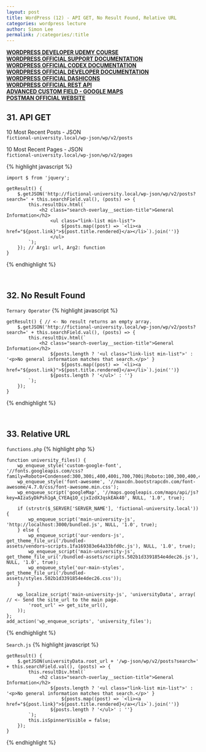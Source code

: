 ```yaml
---
layout: post
title: WordPress (12) - API GET, No Result Found, Relative URL
categories: wordpress lecture
author: Simon Lee
permalink: /:categories/:title
---
```


<strong>[WORDPRESS DEVELOPER UDEMY COURSE][wp-udemy]</strong>  
<strong>[WORDPRESS OFFICIAL SUPPORT DOCUMENTATION][wp-support]</strong>  
<strong>[WORDPRESS OFFICIAL CODEX DOCUMENTATION][wp-codex]</strong>  
<strong>[WORDPRESS OFFICIAL DEVELOPER DOCUMENTATION][wp-dev]</strong>  
<strong>[WORDPRESS OFFICIAL DASHICONS][wp-dashicons]</strong>  
<strong>[WORDPRESS OFFICIAL REST API][wp-restapi]</strong>  
<strong>[ADVANCED CUSTOM FIELD - GOOGLE MAPS][acf-googlemaps]</strong>  
<strong>[POSTMAN OFFICIAL WEBSITE][postman]</strong>

## 31. API GET

10 Most Recent Posts - JSON  
`fictional-university.local/wp-json/wp/v2/posts`

10 Most Recent Pages - JSON  
`fictional-university.local/wp-json/wp/v2/pages`

{% highlight javascript %}

    import $ from 'jquery';

    getResult() {
        $.getJSON('http://fictional-university.local/wp-json/wp/v2/posts?search=' + this.searchField.val(), (posts) => {
            this.resultDiv.html(`
                <h2 class="search-overlay__section-title">General Information</h2>
                    <ul class="link-list min-list">
                        ${posts.map((post) => `<li><a href="${post.link}">${post.title.rendered}</a></li>`).join('')}
                    </ul>
            `);
        }); // Arg1: url, Arg2: function
    }

{% endhighlight %}

<br>

## 32. No Result Found

`Ternary Operator`
{% highlight javascript %}

    getResult() { // <- No result returns an empty array.
        $.getJSON('http://fictional-university.local/wp-json/wp/v2/posts?search=' + this.searchField.val(), (posts) => {
            this.resultDiv.html(`
                <h2 class="search-overlay__section-title">General Information</h2>
                    ${posts.length ? '<ul class="link-list min-list">' : '<p>No general information matches that search.</p>' }
                        ${posts.map((post) => `<li><a href="${post.link}">${post.title.rendered}</a></li>`).join('')}
                    ${posts.length ? '</ul>' : ''}
            `);
        });
    }

{% endhighlight %}

<br>

## 33. Relative URL

`functions.php`
{% highlight php %}

    function university_files() {
        wp_enqueue_style('custom-google-font', '//fonts.googleapis.com/css?family=Roboto+Condensed:300,300i,400,400i,700,700i|Roboto:100,300,400,400i,700,700i');
        wp_enqueue_style('font-awesome', '//maxcdn.bootstrapcdn.com/font-awesome/4.7.0/css/font-awesome.min.css');
        wp_enqueue_script('googleMap', '//maps.googleapis.com/maps/api/js?key=AIzaSyDkPsh1gA_CYEAq1O_cjxIzdXJqskEAk40', NULL, '1.0', true);

        if (strstr($_SERVER['SERVER_NAME'], 'fictional-university.local')) {
            wp_enqueue_script('main-university-js', 'http://localhost:3000/bundled.js', NULL, '1.0', true);
        } else {
            wp_enqueue_script('our-vendors-js', get_theme_file_uri('/bundled-assets/vendors~scripts.1fa169383e64a33bfd0c.js'), NULL, '1.0', true);
            wp_enqueue_script('main-university-js', get_theme_file_uri('/bundled-assets/scripts.502b1d3391854e4dec26.js'), NULL, '1.0', true);
            wp_enqueue_style('our-main-styles', get_theme_file_uri('/bundled-assets/styles.502b1d3391854e4dec26.css'));
        }

        wp_localize_script('main-university-js', 'universityData', array( // <- Send the site_url to the main page.
            'root_url' => get_site_url(),
        ));
    };
    add_action('wp_enqueue_scripts', 'university_files');

{% endhighlight %}

`Search.js`
{% highlight javascript %}

    getResult() {
        $.getJSON(universityData.root_url + '/wp-json/wp/v2/posts?search=' + this.searchField.val(), (posts) => {
            this.resultDiv.html(`
                <h2 class="search-overlay__section-title">General Information</h2>
                    ${posts.length ? '<ul class="link-list min-list">' : '<p>No general information matches that search.</p>' }
                        ${posts.map((post) => `<li><a href="${post.link}">${post.title.rendered}</a></li>`).join('')}
                    ${posts.length ? '</ul>' : ''}
            `);
            this.isSpinnerVisible = false;
        });
    }

{% endhighlight %}

<br>
<br>
<br>

[wp-udemy]: https://www.udemy.com/course/become-a-wordpress-developer-php-javascript/learn/lecture/6896262?start=0#overview
[wp-support]: https://wordpress.org/support/
[wp-codex]: https://codex.wordpress.org/
[wp-dev]: https://developer.wordpress.org/
[wp-dashicons]: https://developer.wordpress.org/resource/dashicons/#star-half
[wp-restapi]: https://developer.wordpress.org/rest-api/
[acf-googlemaps]: https://www.advancedcustomfields.com/resources/google-map/
[postman]: https://www.postman.com/
